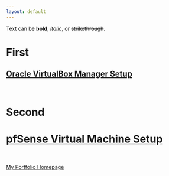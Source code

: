 ```yaml
---
layout: default
---
```


Text can be **bold**, _italic_, or ~~strikethrough~~.

# First

## [Oracle VirtualBox Manager Setup](OVBMSetup.md)

<br>

# Second
# [pfSense Virtual Machine Setup](pfSenseSetup.md)

<br>

[My Portfolio Homepage](https://brismit25.github.io/)

